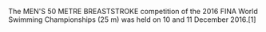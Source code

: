 The MEN'S 50 METRE BREASTSTROKE competition of the 2016 FINA World Swimming Championships (25 m) was held on 10 and 11 December 2016.[1]
